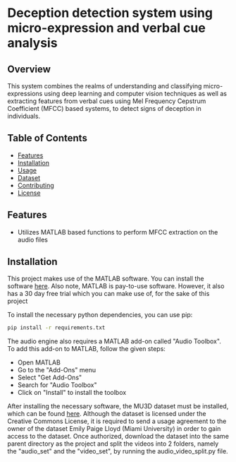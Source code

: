 # Deception detection system using micro-expression and verbal cue analysis

## Overview

This system combines the realms of understanding and classifying micro-expressions using deep learning and computer vision techniques as well as extracting features from verbal cues using Mel Frequency Cepstrum Coefficient (MFCC) based systems, to detect signs of deception in individuals.

## Table of Contents

- [Features](#features)
- [Installation](#installation)
- [Usage](#usage)
- [Dataset](#dataset)
- [Contributing](#contributing)
- [License](#license)

## Features

- Utilizes MATLAB based functions to perform MFCC extraction on the audio files

## Installation

This project makes use of the MATLAB software. You can install the software [here](https://www.mathworks.com/help/install/ug/install-products-with-internet-connection.html). Also note, MATLAB is pay-to-use software. However, it also has a 30 day free trial which you can make use of, for the sake of this project

To install the necessary python dependencies, you can use pip:

```bash
pip install -r requirements.txt

```

The audio engine also requires a MATLAB add-on called "Audio Toolbox". To add this add-on to MATLAB, follow the given steps:

- Open MATLAB
- Go to the "Add-Ons" menu
- Select "Get Add-Ons"
- Search for "Audio Toolbox"
- Click on "Install" to install the toolbox

After installing the necessary software, the MU3D dataset must be installed, which can be found [here](https://sc.lib.miamioh.edu/handle/2374.MIA/6067). Although the dataset is licensed under the Creative Commons License, it is required to send a usage agreement to the owner of the dataset Emily Paige Lloyd (Miami University) in order to gain access to the dataset. Once authorized, download the dataset into the same parent directory as the project and split the videos into 2 folders, namely the "audio_set" and the "video_set", by running the audio_video_split.py file.

